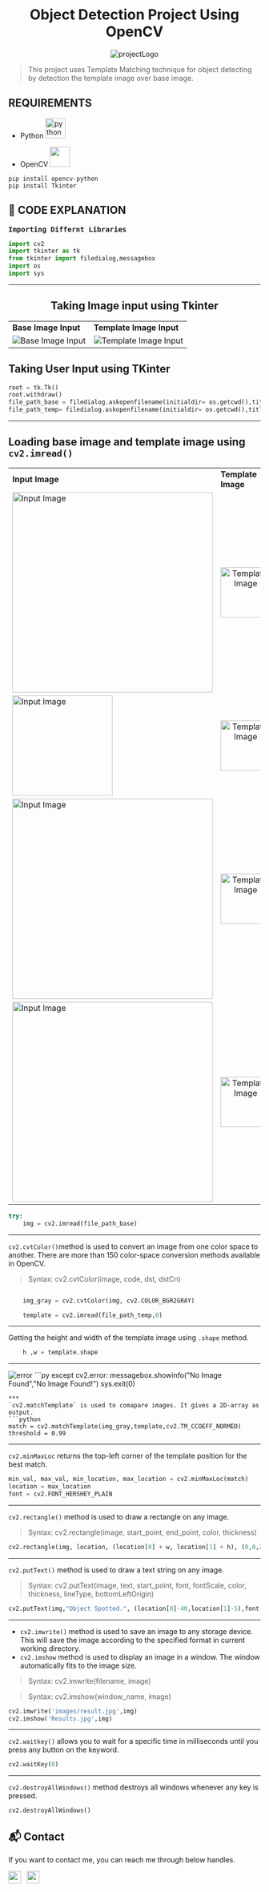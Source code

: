 <div align="center">
   <h1> Object Detection Project Using OpenCV </h1> 
  <img alt="projectLogo" src="images/projectLogo.jpg" />
</div>


> This project uses Template Matching technique for object detecting by detection the template image over base image.

## REQUIREMENTS
 + Python <a href="https://www.python.org" target="_blank">
<img src="https://raw.githubusercontent.com/devicons/devicon/master/icons/python/python-original.svg"
alt="python"
width="40"
height="40"></img></a>&nbsp;&nbsp;

+ OpenCV  <a href="https://opencv.org/"><img src="images/OpenCV_Logo.png" width="40"></img></a>&nbsp;&nbsp;


```
pip install opencv-python
pip install Tkinter
```

<h2> 📝 CODE EXPLANATION </h2>
<samp><b>Importing Differnt Libraries</b></samp>

```python
import cv2
import tkinter as tk 
from tkinter import filedialog,messagebox
import os
import sys

```
***
<div align="center">
<h2>Taking Image input using Tkinter</h2>
</div>
<table>
<tr>
    <td>
        <b>Base Image Input</b>
    </td>
    <td>
        <b>Template Image Input</b>
    </td>

</tr>
<tr>
<td><img alt="Base Image Input" src="images/base_input_ss.png" /></td>
<td><img alt="Template Image Input" src="images/temp_input.png" /></td>
</tr> 
</table>

## Taking User Input using TKinter
```py
root = tk.Tk() 
root.withdraw() 
file_path_base = filedialog.askopenfilename(initialdir= os.getcwd(),title="Select Base Image: ")
file_path_temp= filedialog.askopenfilename(initialdir= os.getcwd(),title="Select Template Image: ")
```
***

## Loading base image and template image using `cv2.imread()`
<table>
<tr>
    <td>
        <b>Input Image</b>
    </td>
    <td>
        <b>Template Image</b>
    </td>
    <td>
        <b>Result Image</b>
    </td>
</tr>
<tr>
    <td>
    <img alt="Input Image" src="images/img1.jpg" height="400 x    " />
    </td>
    <td>
    <div align="center">
    <img alt="Template Image" src="images/temp1.jpg" height="100 x    " />
     </div>
    </td>
    <td>
    <img alt="Result Image" src="images/result1.jpg" height="400 x    "/>
   </td>
</tr>
<tr>
<td>
    <img alt="Input Image" src="images/img2.jpg" height="200 x    " />
    </td>
    <td>
    <div align="center">
    <img alt="Template Image" src="images/temp2.jpg" height="100 x    " />
     </div>
    </td>
    <td>
    <img alt="Result Image" src="images/result2.jpg" height="200 x    "/>
   </td>
</tr>
<tr>
<td>
    <img alt="Input Image" src="images/img3.jpg" height="400 x    " />
    </td>
    <td>
    <div align="center">
    <img alt="Template Image" src="images/temp3.jpg" height="100 x    " />
     </div>
    </td>
    <td>
    <img alt="Result Image" src="images/result3.jpg" height="400 x    "/>
   </td>
</tr>
<tr>
<td>
    <img alt="Input Image" src="images/img4.jpg" height="400 x    " />
    </td>
    <td>
    <div align="center">
    <img alt="Template Image" src="images/temp4.jpg" height="100 x    " />
     </div>
    </td>
    <td>
    <img alt="Result Image" src="images/result4.jpg" height="400 x    "/>
   </td>
</tr>
</table>

```python
try:
    img = cv2.imread(file_path_base)
```
***
`cv2.cvtColor()`method is used to convert an image from one color space to another. There are more than 150 color-space conversion methods available in OpenCV.
> Syntax: cv2.cvtColor(image, code, dst, dstCn)

```python

    img_gray = cv2.cvtColor(img, cv2.COLOR_BGR2GRAY)

    template = cv2.imread(file_path_temp,0)
```
***
Getting the height and width of the template image using `.shape` method.
```python
    h ,w = template.shape
```
***
<img alt="error" src="images/error.png" />
```py
except cv2.error:
    messagebox.showinfo("No Image Found","No Image Found!")
    sys.exit(0)

```
***
`cv2.matchTemplate` is used to comapare images. It gives a 2D-array as output. 
```python
match = cv2.matchTemplate(img_gray,template,cv2.TM_CCOEFF_NORMED)
threshold = 0.99
```
***
`cv2.minMaxLoc` returns the top-left corner of the template position for the best match. 
```py
min_val, max_val, min_location, max_location = cv2.minMaxLoc(match)
location = max_location
font = cv2.FONT_HERSHEY_PLAIN
```
***
`cv2.rectangle()` method is used to draw a rectangle on any image.
> Syntax: cv2.rectangle(image, start_point, end_point, color, thickness)
```py
cv2.rectangle(img, location, (location[0] + w, location[1] + h), (0,0,255), 2)
```
***
`cv2.putText()` method is used to draw a text string on any image.
> Syntax: cv2.putText(image, text, start_point, font, fontScale, color, thickness, lineType, bottomLeftOrigin)
```py 
cv2.putText(img,"Object Spotted.", (location[0]-40,location[1]-5),font , 1, (0,0,0),2)
```
***
+ `cv2.imwrite()` method is used to save an image to any storage device. This will save the image according to the specified format in current working directory.
+ `cv2.imshow` method is used to display an image in a window. The window automatically fits to the image size.
> Syntax: cv2.imwrite(filename, image)

> Syntax: cv2.imshow(window_name, image)
```py
cv2.imwrite('images/result.jpg',img)
cv2.imshow('Results.jpg',img)
```
***
`cv2.waitkey()` allows you to wait for a specific time in milliseconds until you press any button on the keyword.
```py
cv2.waitKey(0)
```
***
`cv2.destroyAllWindows()` method destroys all windows whenever any key is pressed.
```py
cv2.destroyAllWindows()

```

<h2>📬 Contact</h2>

If you want to contact me, you can reach me through below handles.

<a href="https://twitter.com/prrthamm"><img src="https://upload.wikimedia.org/wikipedia/fr/thumb/c/c8/Twitter_Bird.svg/1200px-Twitter_Bird.svg.png" width="25"></img></a>&nbsp;&nbsp; <a href="https://www.linkedin.com/in/pratham-bhatnagar/"><img src="https://www.felberpr.com/wp-content/uploads/linkedin-logo.png" width="25"></img></a>



